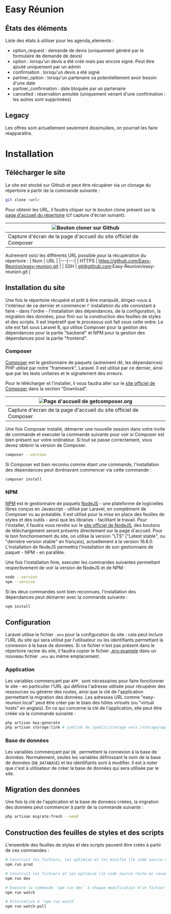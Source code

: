 # Easy Réunion

## États des éléments

Liste des états à utiliser pour les agenda_elements :

- option_request : demande de devis (uniquement généré par le formulaire de demande de devis)
- option : lorsqu'un devis a été créé mais pas encore signé. Peut être ajouté uniquement par un admin
- confirmation : lorsqu'un devis a été signé
- partner_option : lorsqu'un partenaire va potentiellement avoir besoin d'une date
- partner_confirmation : date bloquée par un partenaire
- cancelled : réservation annulée (uniquement venant d'une confirmation : les autres sont supprimées)

## Legacy

Les offres sont actuellement seulement dissimulées, on pourrait les faire réapparaître.

# Installation

## Télécharger le site

Le site est stocké sur Github et peut être récupérer via un clonage du répertoire à partir de la commande suivante :

```bash
git clone <url>
```

Pour obtenir les URL, il faudra cliquer sur le bouton clone présent sur
la [page d'accueil du répertoire](https://github.com/Easy-Reunion/easy-reunion) (cf capture d'écran suivant).

| ![Bouton cloner sur Github]() |
|---|
| Capture d'écran de la page d'accueil du site officiel de Composer |

Autrement voici les différents URL possible pour la récupération du répertoire :
| Nom | URL |
|---|---|
| HTTPS | https://github.com/Easy-Reunion/easy-reunion.git |
| SSH | git@github.com:Easy-Reunion/easy-reunion.git |

## Installation du site

Une fois le répertoire récupéré et prêt à être manipulé, dirigez-vous à l'intérieur de ce dernier et commencer l'
installation du site consistant à faire - dans l'ordre - l'installation des dépendances, de la configuration, la
migration des données, pour finir sur la construction des feuilles de styles et des scripts. Il est impératif que le
processus soit fait sous cette ordre.
Le site est fait sous Laravel 8, qui utilise Composer pour la gestion des dépendances pour la partie "backend" et NPM
pour la gestion des dépendances pour la partie "frontend".

### Composer

[Composer](https://getcomposer.org/) est le gestionnaire de paquets (autrement dit, les dépendances) PHP utilisé par
notre "framework", Laravel. Il est utilisé par ce dernier, ainsi que par les tests unitaires et le signalement des
erreurs.

Pour le télécharger et l'installer, il vous faudra aller sur le [site officiel de Composer](https://getcomposer.org/)
dans la section "Download".

| ![Page d'accueil de getcomposer.org]() |
|---|
| Capture d'écran de la page d'accueil du site officiel de Composer |

Une fois Composer installé, démarrer une nouvelle session dans votre invite de commande et executer la commande suivante
pour voir si Composer est bien présent sur votre ordinateur. Si tout se passe correctement, vous devez obtenir la
version de Composer.

```bash
composer --version
```

Si Composer est bien reconnu comme étant une commande, l'installation des dépendances peut dorénavant commencer via
cette commande :

```bash
composer install
```

### NPM

[NPM](https://www.npmjs.com/) est le gestionnaire de paquets [NodeJS](https://nodejs.org/) - une plateforme de
logicielles libres conçus en Javascript - utilisé par Laravel, en complément de Composer vu au préalable. Il est utilisé
pour la mise en place des feuilles de styles et des outils - ainsi que les libraries - facilitant le travail.
Pour l'installer, il faudra vous rendre sur le [site officiel de NodeJS](https://nodejs.org/), des boutons de
téléchargement seront présents directement sur la page d'accueil. Pour le bon fonctionnement du site, on utilise la
version "LTS" ("Latest stable", ou "dernière version stable" en français), actuellement à la version 16.8.0.
L'installation de NodeJS permettra l'installation de son gestionnaire de paquet - NPM - en parallèle.

Une fois l'installation finie, executer les commandes suivantes permettant respectivement de voir la version de NodeJS
et de NPM :

```bash
node --version
npm --version
```

Si les deux commandes sont bien reconnues, l'installation des dépendances peut démarrer avec la commande suivante :

```bash
npm install
```

## Configuration

Laravel utilise le fichier `.env` pour la configuration du site : cela peut inclure l'URL du site qui sera utilisé par
l'utilisateur ou les identifiants permettant la connexion à la base de données. Si ce fichier n'est pas présent dans le
répertoire racine du site, il faudra copier le
fichier [.env.example](https://github.com/Easy-Reunion/easy-reunion/blob/master/.env.example) dans un nouveau
fichier `.env`
au même emplacement.

### Application

Les variables commençant par `APP_` sont nécessaires pour faire fonctionner le site - en particulier l'URL qui définira
l'adresse utilisée pour récupérer des ressources ou générer des routes, ainsi que la clé de l'application permettant la
migration des données.
Les adresses URL comme "easy-reunion.local" peut être créer par le biais des hôtes virtuels (ou "virtual hosts" en
anglais). En ce qui concerne la clé de l'application, elle peut être créée via la commande suivante :

```bash
php artisan key:generate
php artisan storage:link # symlink de /public/storage vers /storage/app/public
```

### Base de données

Les variables commençant par `DB_` permettent la connexion à la base de données. Normalement, seules les variables
définissant le nom de la base de données (`DB_DATABASE`) et les identifiants sont à modifier.
Il est à noter que c'est à utilisateur de créer la base de données qui sera utilisée par le site.

## Migration des données

Une fois la clé de l'application et la base de données créées, la migration des données peut commencer à partir de la
commande suivante :

```bash
php artisan migrate:fresh --seed
```

## Construction des feuilles de styles et des scripts

L'ensemble des feuilles de styles et des scripts peuvent être créés à partir de ces commandes :

```bash
# Construit les fichiers, les optimise et les minifie (le code source est difficilement compréhensible par un humain)
npm run prod

# Construit les fichiers et les optimise (le code source reste en revanche visible)
npm run dev

# Execute la commande `npm run dev` à chaque modification d'un fichier
npm run watch

# Alternative à `npm run watch`
npm run watch-poll
```

